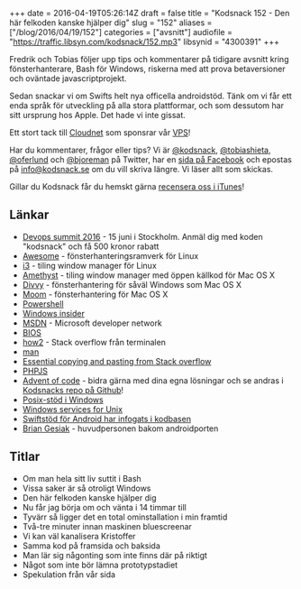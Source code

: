 +++
date = 2016-04-19T05:26:14Z
draft = false
title = "Kodsnack 152 - Den här felkoden kanske hjälper dig"
slug = "152"
aliases = ["/blog/2016/04/19/152"]
categories = ["avsnitt"]
audiofile = "https://traffic.libsyn.com/kodsnack/152.mp3"
libsynid = "4300391"
+++

Fredrik och Tobias följer upp tips och kommentarer på tidigare avsnitt kring fönsterhanterare, Bash för Windows, riskerna med att prova betaversioner och oväntade javascriptprojekt.

Sedan snackar vi om Swifts helt nya officella androidstöd. Tänk om vi får ett enda språk för utveckling på alla stora plattformar, och som dessutom har sitt ursprung hos Apple. Det hade vi inte gissat.

Ett stort tack till [Cloudnet](http://www.cloudnet.se) som sponsrar vår [VPS](http://en.wikipedia.org/wiki/Virtual_private_server)!

Har du kommentarer, frågor eller tips? Vi är [@kodsnack](https://www.twitter.com/kodsnack), [@tobiashieta](https://www.twitter.com/tobiashieta), [@oferlund](https://www.twitter.com/oferlund) och [@bjoreman](https://www.twitter.com/bjoreman) på Twitter, har en [sida på Facebook](https://www.facebook.com/kodsnack) och epostas på [info@kodsnack.se](mailto:info@kodsnack.se) om du vill skriva längre. Vi läser allt som skickas.

Gillar du Kodsnack får du hemskt gärna [recensera oss i iTunes](http://itunes.apple.com/se/podcast/kodsnack/id561631498?l=en)!

## Länkar ##
* [Devops summit 2016](http://techworld.event.idg.se/event/devops-summit-2016/) - 15 juni i Stockholm. Anmäl dig med koden "kodsnack" och få 500 kronor rabatt
* [Awesome](https://awesome.naquadah.org/) - fönsterhanteringsramverk för Linux
* [i3](https://i3wm.org/) - tiling window manager för Linux
* [Amethyst](https://ianyh.com/amethyst/) - tiling window manager med öppen källkod för Mac OS X
* [Divvy](http://mizage.com/divvy/) - fönsterhantering för såväl Windows som Mac OS X
* [Moom](https://manytricks.com/moom/) - fönsterhantering för Mac OS X
* [Powershell](https://en.wikipedia.org/wiki/Windows_PowerShell)
* [Windows insider](https://insider.windows.com/)
* [MSDN](https://en.wikipedia.org/wiki/Microsoft_Developer_Network) - Microsoft developer network
* [BIOS](https://en.wikipedia.org/wiki/BIOS)
* [how2](https://github.com/santinic/how2) - Stack overflow från terminalen
* [man](https://en.wikipedia.org/wiki/Man_page)
* [Essential copying and pasting from Stack overflow](http://www.goodreads.com/book/show/29437996-copying-and-pasting-from-stack-overflow)
* [PHPJS](http://phpjs.org/about/)
* [Advent of code](http://adventofcode.com/) - bidra gärna med dina egna lösningar och se andras i [Kodsnacks repo på Github](https://github.com/kodsnack/advent_of_code_2015)!
* [Posix-stöd i Windows](https://en.wikipedia.org/wiki/Microsoft_POSIX_subsystem)
* [Windows services for Unix](https://en.wikipedia.org/wiki/Windows_Services_for_UNIX)
* [Swiftstöd för Android har infogats i kodbasen](https://github.com/apple/swift/pull/1442)
* [Brian Gesiak](http://modocache.io/) - huvudpersonen bakom androidporten

## Titlar ##
* Om man hela sitt liv suttit i Bash
* Vissa saker är så otroligt Windows
* Den här felkoden kanske hjälper dig
* Nu får jag börja om och vänta i 14 timmar till
* Tyvärr så ligger det en total ominstallation i min framtid
* Två-tre minuter innan maskinen bluescreenar
* Vi kan väl kanalisera Kristoffer
* Samma kod på framsida och baksida
* Man lär sig någonting som inte finns där på riktigt
* Något som inte bör lämna prototypstadiet
* Spekulation från vår sida